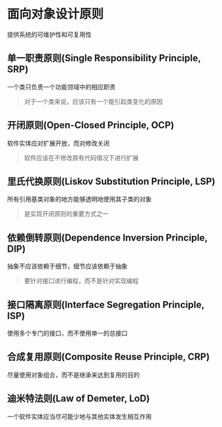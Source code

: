 # 面向对象设计原则

提供系统的可维护性和可复用性

## 单一职责原则(Single Responsibility Principle, SRP)

一个类只负责一个功能领域中的相应职责

> 对于一个类来说，应该只有一个能引起类变化的原因
   
## 开闭原则(Open-Closed Principle, OCP)

软件实体应对扩展开放，而对修改关闭

> 软件应该在不修改原有代码情况下进行扩展
   
## 里氏代换原则(Liskov Substitution Principle, LSP)

所有引用基类对象的地方能够透明地使用其子类的对象

> 是实现开闭原则的重要方式之一
   
## 依赖倒转原则(Dependence  Inversion Principle, DIP)

抽象不应该依赖于细节，细节应该依赖于抽象

> 要针对接口进行编程，而不是针对实现编程
   
## 接口隔离原则(Interface Segregation Principle, ISP)

使用多个专门的接口，而不使用单一的总接口
   
## 合成复用原则(Composite Reuse Principle, CRP)

尽量使用对象组合，而不是继承来达到复用的目的
   
## 迪米特法则(Law of Demeter, LoD)

一个软件实体应当尽可能少地与其他实体发生相互作用